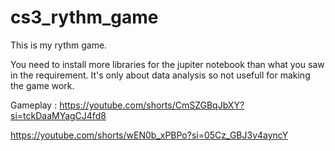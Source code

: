 # cs3_rythm_game

This is my rythm game.

You need to install more libraries for the jupiter notebook than what you saw in the requirement. It's only about data analysis so not usefull for making the game work.

Gameplay : 
https://youtube.com/shorts/CmSZGBqJbXY?si=tckDaaMYagCJ4fd8

https://youtube.com/shorts/wEN0b_xPBPo?si=05Cz_GBJ3v4ayncY
